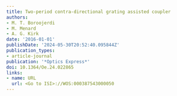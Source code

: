 ```yaml
---
title: Two-period contra-directional grating assisted coupler
authors:
- M. T. Boroojerdi
- M. Menard
- A. G. Kirk
date: '2016-01-01'
publishDate: '2024-05-30T20:52:40.095844Z'
publication_types:
- article-journal
publication: '*Optics Express*'
doi: 10.1364/Oe.24.022865
links:
- name: URL
  url: <Go to ISI>://WOS:000387543000050
---
```

